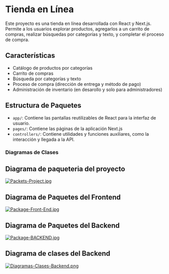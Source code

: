 # Tienda en Línea

Este proyecto es una tienda en línea desarrollada con React y Next.js. Permite a los usuarios explorar productos, agregarlos a un carrito de compras, realizar búsquedas por categorías y texto, y completar el proceso de compra.

## Características

- Catálogo de productos por categorías
- Carrito de compras
- Búsqueda por categorías y texto
- Proceso de compra (dirección de entrega y método de pago)
- Administración de inventario (en desarollo y solo para administradores)

## Estructura de Paquetes


- `app/`: Contiene las pantallas reutilizables de React para la interfaz de usuario.
- `pages/`: Contiene las páginas de la aplicación Next.js
- `controllers/`: Contiene utilidades y funciones auxiliares, como la interacción  y llegada a la API.

### Diagramas de Clases


## Diagrama de paqueteria del proyecto

[![Packets-Project.jpg](https://i.postimg.cc/Y0JySL8Y/Packets-Project.jpg)](https://postimg.cc/T5Jc7wz3)

## Diagrama de Paquetes del Frontend 

[![Package-Front-End.jpg](https://i.postimg.cc/ZY3QfVqL/Package-Front-End.jpg)](https://postimg.cc/s1jKxP7B)

## Diagrama de Paquetes del Backend 

[![Package-BACKEND.jpg](https://i.postimg.cc/xqVD44ww/Package-BACKEND.jpg)](https://postimg.cc/Wq8HDXb8)

## Diagrama de clases del Backend

[![Diagramas-Clases-Backend.png](https://i.postimg.cc/PxF8Ymgp/Diagramas-Clases-Backend.png)](https://postimg.cc/XGdJ0y74)







